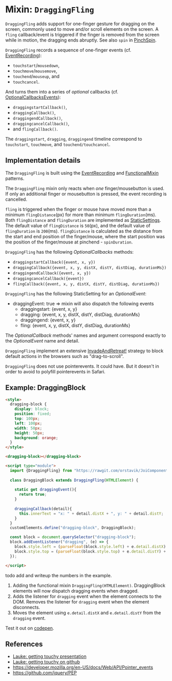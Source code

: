 # Mixin: `DraggingFling`

`DraggingFling` adds support for one-finger gesture for dragging on the screen, 
commonly used to move and/or scroll elements on the screen.
A `fling` callback/event is triggered if the finger is removed from the screen while in motion,
the dragging ends abruptly.
See also `spin` in [PinchSpin](Mixin3_PinchSpinGesture.md).
 
`DraggingFling` records a sequence of one-finger events 
(cf. [EventRecording](../chapter1b_HowToMakeMixins/Pattern1_EventRecording.md)):
 * `touchstart`/`mousedown`, 
 * `touchmove`/`mousemove`, 
 * `touchend`/`mouseup`, and 
 * `touchcancel`. 

And turns them into a series of *optional* callbacks 
(cf. [OptionalCallbacksEvents](../chapter1b_HowToMakeMixins/Pattern3_OptionalCallbacksEvents.md)):
 * `draggingstartCallback()`, 
 * `draggingCallback()`, 
 * `draggingendCallback()`, 
 * `draggingcancelCallback()`, 
 * and `flingCallback()`.
 
The `draggingstart`, `dragging`, `draggingend` timeline correspond to 
`touchstart`, `touchmove`, and `touchend/touchcancel`.

## Implementation details

The `DraggingFling` is built using the [EventRecording](../chapter1b_HowToMakeMixins/Pattern1_EventRecording.md) and 
[FunctionalMixin](../chapter1b_HowToMakeMixins/Pattern2_FunctionalMixin.md) patterns. 

The `DraggingFling` mixin only reacts when *one* finger/mousebutton is used.
If only an additional finger or mousebutton is pressed, 
the event recording is cancelled.

`fling` is triggered when the finger or mouse have moved more 
than a minimum `flingDistance`(px) for more than minimum `flingDuration`(ms).
Both `flingDistance` and `flingDuration` are implemented as [StaticSettings](../chapter1b_HowToMakeMixins/Pattern_StaticSettings.md).
The default value of `flingDistance` is `50`(px), and
the default value of `flingDuration` is `200`(ms).
`flingDistance` is calculated as the distance from the start and end position of
the finger/mouse, where the start position was the position of the finger/mouse at pinchend - `spinDuration`.

`DraggingFling` has the following *OptionalCallbacks* methods:
 - `draggingstartCallback({event, x, y})`
 - `draggingCallback({event, x, y, distX, distY, distDiag, durationMs})`
 - `draggingendCallback({event, x, y})`
 - `draggingcancelCallback({event})`
 - `flingCallback({event, x, y, distX, distY, distDiag, durationMs})`

`DraggingFling` has the following StaticSetting for an *OptionalEvent*:
 - draggingEvent: true => mixin will also dispatch the following events
    - draggingstart:  {event, x, y}
    - dragging:       {event, x, y, distX, distY, distDiag, durationMs}
    - draggingend:    {event, x, y}
    - fling:          {event, x, y, distX, distY, distDiag, durationMs}

The *OptionalCallback* methods' names and argument 
correspond exactly to the *OptionalEvent* name and detail. 

`DraggingFling` implement an extensive [InvadeAndRetreat!](Pattern4_InvadeAndRetreat.md) strategy 
to block default actions in the browsers such as "drag-to-scroll".

`DraggingFling` does not use pointerevents. It could have. 
But it doesn't in order to avoid to polyfill pointerevents in Safari.

## Example: DraggingBlock

```html
<style>
  dragging-block {
    display: block;
    position: fixed;
    top: 100px;
    left: 100px;
    width: 50px;
    height: 50px;
    background: orange;
  }
</style>

<dragging-block></dragging-block>

<script type="module">
  import {DraggingFling} from "https://rawgit.com/orstavik/JoiComponents/master/src/gestures/DraggingFling.js";
  
  class DraggingBlock extends DraggingFling(HTMLElement) {                   //[1]
  
    static get draggingEvent(){
      return true;
    }
    
    draggingCallback(detail){
      this.innerText = "x: " + detail.distX + ", y: " + detail.distY;  //[3] 
    }
  }
  customElements.define("dragging-block", DraggingBlock);

  const block = document.querySelector("dragging-block");
  block.addEventListener("dragging", (e) => {
    block.style.left = (parseFloat(block.style.left) + e.detail.distX) + "px";  //[3]
    block.style.top = (parseFloat(block.style.top) + e.detail.distY) + "px";    //[3]
  });

</script>
```                                                                   
todo add and writeup the numbers in the example.
1. Adding the functional mixin `DraggingFling(HTMLElement)`. 
DraggingBlock elements will now dispatch dragging events when dragged.
2. Adds the listener for `dragging` event when the element connects to the DOM.
Removes the listener for `dragging` event when the element disconnects.
3. Moves the element using `e.detail.distX` and `e.detail.distY` from the `dragging` event.

Test it out on [codepen](https://codepen.io/orstavik/pen/XEwPaE).

## References
* [Lauke: getting touchy presentation](https://www.youtube.com/watch?v=jSL-RluQhMs)
* [Lauke: getting touchy on github](https://github.com/patrickhlauke/getting-touchy-presentation)
* https://developer.mozilla.org/en-US/docs/Web/API/Pointer_events
* https://github.com/jquery/PEP